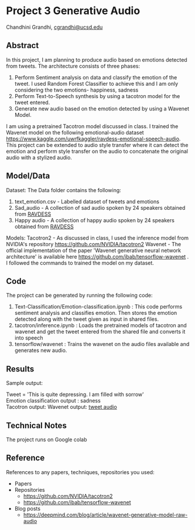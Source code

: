 # Project 3 Generative Audio

Chandhini Grandhi, cgrandhi@ucsd.edu


## Abstract

In this project, I am planning to produce audio based on emotions detected from tweets. The architecture consists of three phases:
1. Perform Sentiment analysis on data and classify the emotion of the tweet. I used Random Forest Classifier to achieve this and I am only considering the two emotions- happiness, sadness
2. Perform Text-to-Speech synthesis by using a tacotron model for the tweet entered. 
3. Generate new audio based on the emotion detected by using a Wavenet Model.

I am using a pretrained Tacotron model discussed in class. I trained the Wavenet model on the following emotional-audio dataset https://www.kaggle.com/uwrfkaggler/ravdess-emotional-speech-audio. This project can be extended to audio style transfer where it can detect the emotion and perform style transfer on the audio to concatenate the original audio with a stylized audio. 

## Model/Data

Dataset: The Data folder contains the following:
1. text_emotion.csv - Labelled dataset of tweets and emotions
2. Sad_audio - A collection of sad audio spoken by 24 speakers obtained from [RAVDESS](https://www.kaggle.com/uwrfkaggler/ravdess-emotional-speech-audio)
3. Happy audio -  A collection of happy audio spoken by 24 speakers obtained from [RAVDESS](https://www.kaggle.com/uwrfkaggler/ravdess-emotional-speech-audio)

Models:
Tacotron2 - As discussed in class, I used the inference model from NVIDIA's repository https://github.com/NVIDIA/tacotron2
Wavenet - The official implementation of the paper 'Wavenet generative neural network architecture' is available here https://github.com/ibab/tensorflow-wavenet . I followed the commands to trained the model on my dataset.

## Code
The project can be generated by running the following code:
1. Text-Classification/Emotion-classification.ipynb : This code performs sentiment analysis and classifies emotion. Then stores the emotion detected along with the tweet given as input in shared files.
2. tacotron/inference.ipynb : Loads the pretrained models of tacotron and wavenet and get the tweet entered from the shared file and converts it into speech
3. tensorflow/wavenet : Trains the wavenet on the audio files available and generates new audio.

## Results
Sample output: 

Tweet = 'This is quite depressing. I am filled with sorrow'<br />
Emotion classification output : sadness<br />
Tacotron output: 
Wavenet output: [tweet audio](https://github.com/ucsd-ml-arts/generative-audio-chandhini-grandhi/tree/master/Output)


## Technical Notes

The project runs on Google colab


## Reference

References to any papers, techniques, repositories you used:
- Papers
- Repositories
    - https://github.com/NVIDIA/tacotron2
    - https://github.com/ibab/tensorflow-wavenet
- Blog posts
    - https://deepmind.com/blog/article/wavenet-generative-model-raw-audio
